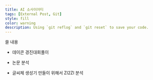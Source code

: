 ```yaml
---
title: AI 소사이어티
tags: [External Post, Git]
style: fill
color: warning
description: Using `git reflog` and `git reset` to save your code.
---
```


쓸 내용
* 데이콘 경진대회풀이
* 논문 분석

* 글씨체 생성기 만들이 위해서 ZI2ZI 분석